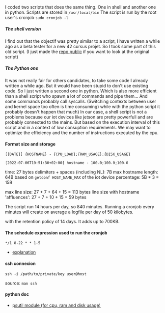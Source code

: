  
I coded two scripts that does the same thing. One in shell and another one in python.
Scripts are stored in `/usr/local/bin`
The script is run by the root user's cronjob `sudo cronjob -l`

##### The shell version
I find out that the objectif was pretty similar to a script,
I have written a while ago as a beta tester for a new 42 cursus projet.
So I took some part of this old script. (I just made the [repo public](https://github.com/ggjulio/born2beroot) if you want to look at the original script)


##### The Python one 
It was not really fair for others candidates, to take some code I already written a while ago.
But it would have been stupid to don't use existing code. So I just written a second one in python.
Which is also more efficient than a shell script who spawn a lot of commands and pipe them... And some commands probably call syscalls. (Switching contexts between user and kernel space too often is time consuming)
while with the python script it probably doesn't happen that much)
In our case, a shell script is not a problems because our iot devices like jetson are pretty powerfull and are probably connected to the mains.
But based on the execution interval of this script and in a context of low consuption requirements. We may want to optimize the efficiency and the number of instructions executed by the cpu.

#### Format size and storage

```
[{DATE}] {HOSTNAME} - {CPU_LOAD};{RAM_USAGE};{DISK_USAGE}
```
```
[2022-07-06T10:51:30+02:00] hostname - 100.0;100.0;100.0
```

time: 27 bytes
delimiters + spaces (including NL): 7B
max hostname length: 64B based on `getconf HOST_NAME_MAX` of the iot device
percentage: 5B * 3 = 15B

max line size: 27 + 7 + 64 + 15 = 113 bytes
line size with hostname 'affluences': 27 + 7 + 10 + 15 = 59 bytes

The script run 14 hours per day, so 840 minutes.
Running a cronjob every minutes will create on average a logfile per day of 50 kilobytes.

with the retention policy of 14 days. It adds up to 700KB.

#### The schedule expression used to run the cronjob
`*/1 8-22 * * 1-5`
- [explanation](https://crontab.guru/#1_8-22_*_*_1-5)

#### ssh connexion

```shell
ssh -i /path/to/private/key user@host 
```
source: `man ssh`

#### python doc
- [psutil module (for cpu, ram and disk usage)](https://psutil.readthedocs.io/en/latest/index.html)

